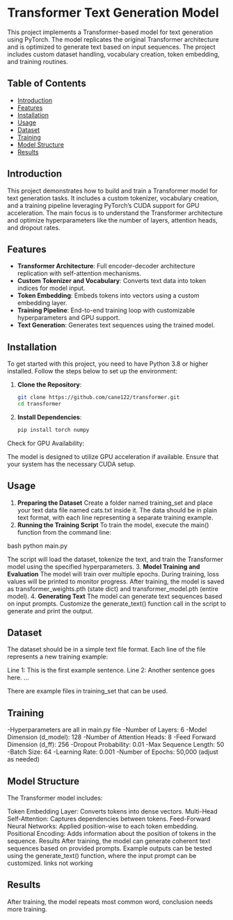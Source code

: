 # Transformer Text Generation Model

This project implements a Transformer-based model for text generation using PyTorch. The model replicates the original Transformer architecture and is optimized to generate text based on input sequences. The project includes custom dataset handling, vocabulary creation, token embedding, and training routines.

## Table of Contents

- [Introduction](#introduction)
- [Features](#features)
- [Installation](#installation)
- [Usage](#usage)
- [Dataset](#dataset)
- [Training](#training)
- [Model Structure](#model-structure)
- [Results](#results)
  
## Introduction

This project demonstrates how to build and train a Transformer model for text generation tasks. It includes a custom tokenizer, vocabulary creation, and a training pipeline leveraging PyTorch’s CUDA support for GPU acceleration. The main focus is to understand the Transformer architecture and optimize hyperparameters like the number of layers, attention heads, and dropout rates.

## Features

- **Transformer Architecture**: Full encoder-decoder architecture replication with self-attention mechanisms.
- **Custom Tokenizer and Vocabulary**: Converts text data into token indices for model input.
- **Token Embedding**: Embeds tokens into vectors using a custom embedding layer.
- **Training Pipeline**: End-to-end training loop with customizable hyperparameters and GPU support.
- **Text Generation**: Generates text sequences using the trained model.

## Installation

To get started with this project, you need to have Python 3.8 or higher installed. Follow the steps below to set up the environment:

1. **Clone the Repository**:

   
   ```bash
   git clone https://github.com/cane122/transformer.git
   cd transformer


2. **Install Dependencies**:
    
    ```bash
    pip install torch numpy

    
Check for GPU Availability:

The model is designed to utilize GPU acceleration if available. Ensure that your system has the necessary CUDA setup.

## Usage
1. **Preparing the Dataset**
Create a folder named training_set and place your text data file named cats.txt inside it.
The data should be in plain text format, with each line representing a separate training example.
2. **Running the Training Script**
To train the model, execute the main() function from the command line:

    
bash
    python main.py

The script will load the dataset, tokenize the text, and train the Transformer model using the specified hyperparameters.
3. **Model Training and Evaluation**
The model will train over multiple epochs. During training, loss values will be printed to monitor progress.
After training, the model is saved as transformer_weights.pth (state dict) and transformer_model.pth (entire model).
4. **Generating Text**
The model can generate text sequences based on input prompts. Customize the generate_text() function call in the script to generate and print the output.

## Dataset
The dataset should be in a simple text file format. Each line of the file represents a new training example:

Line 1: This is the first example sentence.
Line 2: Another sentence goes here.
...

There are example files in training_set that can be used.

## Training
-Hyperparameters are all in main.py file
-Number of Layers: 6
-Model Dimension (d_model): 128
-Number of Attention Heads: 8
-Feed Forward Dimension (d_ff): 256
-Dropout Probability: 0.01
-Max Sequence Length: 50
-Batch Size: 64
-Learning Rate: 0.001
-Number of Epochs: 50,000 (adjust as needed)
## Model Structure
The Transformer model includes:

Token Embedding Layer: Converts tokens into dense vectors.
Multi-Head Self-Attention: Captures dependencies between tokens.
Feed-Forward Neural Networks: Applied position-wise to each token embedding.
Positional Encoding: Adds information about the position of tokens in the sequence.
Results
After training, the model can generate coherent text sequences based on provided prompts. Example outputs can be tested using the generate_text() function, where the input prompt can be customized.
links not working

## Results
After training, the model repeats most common word, conclusion needs more training.
